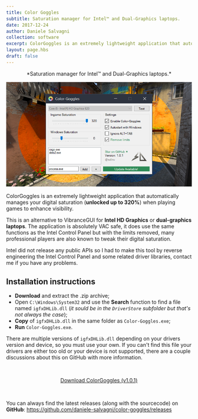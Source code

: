 ```yaml
---
title: Color Goggles
subtitle: Saturation manager for Intel™ and Dual-Graphics laptops.
date: 2017-12-24
author: Daniele Salvagni
collection: software
excerpt: ColorGoggles is an extremely lightweight application that automatically manages your digital saturation when playing games to enhance visibility. This is an alternative to VibranceGUI for Intel HD Graphics or dual-graphics laptops.
layout: page.hbs
draft: false
---
```


<p align="center">*Saturation manager for Intel™ and Dual-Graphics laptops.*</p>

![ColorGoggles](/assets/img/content/colorgoggles.png)

ColorGoggles is an extremely lightweight application that automatically manages your digital saturation (**unlocked up to 320%**) when playing games to enhance visibility.

This is an alternative to VibranceGUI for **Intel HD Graphics** or **dual-graphics laptops**. The application is absolutely VAC safe, it does use the same functions as the Intel Control Panel but with the limits removed, many professional players are also known to tweak their digital saturation.

Intel did not release any public APIs so I had to make this tool by reverse engineering the Intel Control Panel and some related driver libraries, contact me if you have any problems.

## Installation instructions

- **Download** and extract the .zip archive;
- Open `C:\Windows\System32` and use the **Search** function to find a file named `igfxDHLib.dll` (*it sould be in the `DriverStore` subfolder but that's not always the case*);
- **Copy** of `igfxDHLib.dll` in the same folder as `Color-Goggles.exe`;
- **Run** `Color-Goggles.exe`.

There are multiple versions of `igfxDHLib.dll` depending on your drivers version and device, so you must use your own. If you can't find this file your drivers are either too old or your device is not supported, there are a couple discussions about this on GitHub with more information.

<br><div align="center"><a class="button" align="center" target="_blank" href="https://github.com/daniele-salvagni/color-goggles/releases/download/v1.0.1/Color-Goggles-v1.0.1.zip">Download ColorGoggles (v1.0.1)</a></div>

<br>

You can always find the latest releases (along with the sourcecode) on **GitHub**: https://github.com/daniele-salvagni/color-goggles/releases
